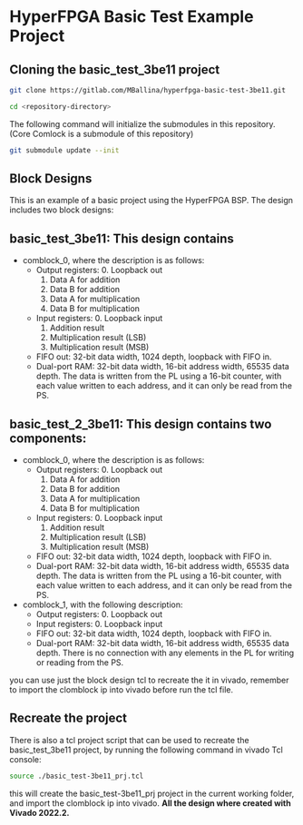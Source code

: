 # HyperFPGA Basic Test Example Project

## Cloning the basic_test_3be11 project

```bash
git clone https://gitlab.com/MBallina/hyperfpga-basic-test-3be11.git
```

```bash
cd <repository-directory>
```
The following command will initialize the submodules in this repository. (Core Comlock is a submodule of this repository)

```bash
git submodule update --init
```


## Block Designs

This is an example of a basic project using the HyperFPGA BSP. The design includes two block designs:

##  basic_test_3be11: This design contains 
- comblock_0, where the description is as follows:
    - Output registers:
        0. Loopback out
        1. Data A for addition
        2. Data B for addition
        3. Data A for multiplication
        4. Data B for multiplication
    - Input registers:
        0. Loopback input
        1. Addition result
        2. Multiplication result (LSB)
        3. Multiplication result (MSB)
    - FIFO out: 32-bit data width, 1024 depth, loopback with FIFO in.
    - Dual-port RAM: 32-bit data width, 16-bit address width, 65535 data depth. The data is written from the PL using a 16-bit counter, with each value written to each address, and it can only be read from the PS.

## basic_test_2_3be11: This design contains two components:
- comblock_0, where the description is as follows:
    - Output registers:
        0. Loopback out
        1. Data A for addition
        2. Data B for addition
        3. Data A for multiplication
        4. Data B for multiplication
    - Input registers:
        0. Loopback input
        1. Addition result
        2. Multiplication result (LSB)
        3. Multiplication result (MSB)
    - FIFO out: 32-bit data width, 1024 depth, loopback with FIFO in.
    - Dual-port RAM: 32-bit data width, 16-bit address width, 65535 data depth. The data is written from the PL using a 16-bit counter, with each value written to each address, and it can only be read from the PS.
- comblock_1, with the following description:
    - Output registers:
        0. Loopback out
    - Input registers:
        0. Loopback input
    - FIFO out: 32-bit data width, 1024 depth, loopback with FIFO in.
    - Dual-port RAM: 32-bit data width, 16-bit address width, 65535 data depth. There is no connection with any elements in the PL for writing or reading from the PS.

you can use just the block design tcl to recreate the it in vivado, remember to import the clomblock ip into vivado before run the tcl file.

## Recreate the project

There is also a tcl project script that can be used to recreate the basic_test_3be11 project, by running the following command in vivado Tcl console:

```bash
source ./basic_test-3be11_prj.tcl
```
this will create the basic_test-3be11_prj project in the current working folder, and import the clomblock ip into vivado. **All the design where created with Vivado 2022.2.** 
